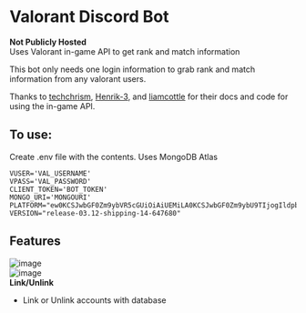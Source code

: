 # Valorant Discord Bot
**Not Publicly Hosted**\
Uses Valorant in-game API to get rank and match information

This bot only needs one login information to grab rank and match information from any valorant users.

Thanks to [techchrism](https://github.com/techchrism/valorant-api-docs), [Henrik-3](https://github.com/Henrik-3/unofficial-valorant-api), and [liamcottle](https://github.com/liamcottle/valorant.js) for their docs and code for using the in-game API.
## To use:
Create .env file with the contents. Uses MongoDB Atlas
```
VUSER='VAL_USERNAME'
VPASS='VAL_PASSWORD'
CLIENT_TOKEN='BOT_TOKEN'
MONGO_URI='MONGOURI'
PLATFORM="ew0KCSJwbGF0Zm9ybVR5cGUiOiAiUEMiLA0KCSJwbGF0Zm9ybU9TIjogIldpbmRvd3MiLA0KCSJwbGF0Zm9ybU9TVmVyc2lvbiI6ICIxMC4wLjE5MDQyLjEuMjU2LjY0Yml0IiwNCgkicGxhdGZvcm1DaGlwc2V0IjogIlVua25vd24iDQp9"
VERSION="release-03.12-shipping-14-647680"
```
## Features
![image](https://user-images.githubusercontent.com/59103488/148602724-dc0d2ce7-e057-4a4a-9f08-b4484e9d2673.png)\
![image](https://user-images.githubusercontent.com/59103488/148602807-5914d3c7-3bd9-433f-b182-0d6b4b6fd37e.png)\
**Link/Unlink**
- Link or Unlink accounts with database
